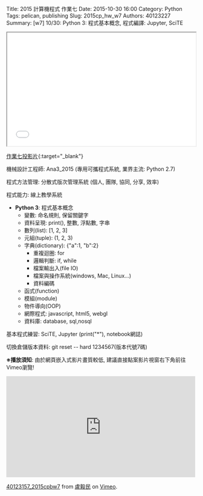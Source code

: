 Title: 2015 計算機程式 作業七
Date: 2015-10-30 16:00
Category: Python
Tags: pelican, publishing
Slug: 2015cp_hw_w7
Authors: 40123227
Summary: [w7] 10/30: Python 3: 程式基本概念, 程式編譯: Jupyter, SciTE





<iframe src="40123227_cp_w7_p.html" width="500" height="300"></iframe>

[作業七投影片](40123227_cp_w7_p.html){:target="_blank"}

機械設計工程師: Ana3_2015 (專用可攜程式系統, 業界主流: Python 2.7)

程式方法管理: 分散式版次管理系統 (個人, 團隊, 協同, 分享, 效率)

程式能力: 線上教學系統

  * **Python 3**: 程式基本概念
      * 變數: 命名規則, 保留關鍵字
      * 資料呈現: print(), 整數, 浮點數, 字串
      * 數列(list): [1, 2, 3]
      * 元組(tuple): (1, 2, 3)
      * 字典(dictionary): {"a":1, "b":2}
        * 重複迴圈: for
        * 邏輯判斷: if, while
        * 檔案輸出入(file IO)
        * 檔案與操作系統(windows, Mac, Linux...)
        * 資料編碼
      * 函式(function)
      * 模組(module)
      * 物件導向(OOP)
      * 網際程式: javascript, html5, webgl
      * 資料庫: database, sql,nosql

基本程式練習: SciTE, Jupyter (print("*"), notebook網誌)

切換倉儲版本資料: git reset -- hard 1234567(版本代號7碼)


**※播放須知**: 由於網頁嵌入式影片畫質較低, 建議直接點案影片視窗右下角前往Vimeo瀏覽!

<iframe src="https://player.vimeo.com/video/145548313" width="500" height="267" frameborder="0" webkitallowfullscreen mozallowfullscreen allowfullscreen></iframe> <p><a href="https://vimeo.com/145548313">40123157_2015cpbw7</a> from <a href="https://vimeo.com/user25757242">盧毅民</a> on <a href="https://vimeo.com">Vimeo</a>.</p>

